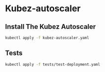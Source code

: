 # Kubez-autoscaler

## Install The Kubez Autoscaler

``` bash
kubectl apply -f kubez-autoscaler.yaml
```

## Tests

``` bash
kubectl apply -f tests/test-deployment.yaml
```